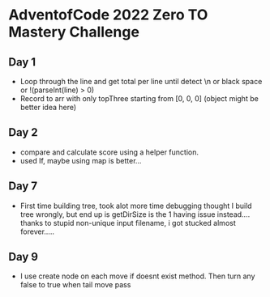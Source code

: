 # AdventofCode 2022 Zero TO Mastery Challenge 

## Day 1 

- Loop through the line and get total per line until detect \n or black space or !(parseInt(line) > 0) 
- Record to arr with only topThree starting from [0, 0, 0] (object might be better idea here)

## Day 2

- compare and calculate score using a helper function. 
- used If, maybe using map is better...


## Day 7

- First time building tree, took alot more time debugging thought I build tree wrongly, but end up is getDirSize is the 1 having issue instead.... thanks to stupid non-unique input filename, i got stucked almost forever.....

## Day 9

- I use create node on each move if doesnt exist method. Then turn any false to true when tail move pass